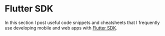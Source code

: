 # Flutter SDK

In this section I post useful code snippets and cheatsheets that I frequently use developing mobile and web apps with [Flutter SDK](https://flutter.dev/).

